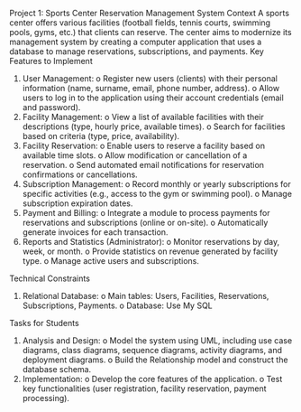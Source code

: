 Project 1: Sports Center Reservation Management System
Context
A sports center offers various facilities (football fields, tennis courts, swimming pools, gyms,
etc.) that clients can reserve. The center aims to modernize its management system by
creating a computer application that uses a database to manage reservations, subscriptions,
and payments.
Key Features to Implement
1. User Management:
o Register new users (clients) with their personal information (name, surname,
email, phone number, address).
o Allow users to log in to the application using their account credentials (email
and password).
2. Facility Management:
o View a list of available facilities with their descriptions (type, hourly price,
available times).
o Search for facilities based on criteria (type, price, availability).
3. Facility Reservation:
o Enable users to reserve a facility based on available time slots.
o Allow modification or cancellation of a reservation.
o Send automated email notifications for reservation confirmations or
cancellations.
4. Subscription Management:
o Record monthly or yearly subscriptions for specific activities (e.g., access to
the gym or swimming pool).
o Manage subscription expiration dates.
5. Payment and Billing:
o Integrate a module to process payments for reservations and subscriptions
(online or on-site).
o Automatically generate invoices for each transaction.
6. Reports and Statistics (Administrator):
o Monitor reservations by day, week, or month.
o Provide statistics on revenue generated by facility type.
o Manage active users and subscriptions.

Technical Constraints
1. Relational Database:
o Main tables: Users, Facilities, Reservations, Subscriptions, Payments.
o Database: Use My SQL

Tasks for Students
1. Analysis and Design:
o Model the system using UML, including use case diagrams, class diagrams,
sequence diagrams, activity diagrams, and deployment diagrams.
o Build the Relationship model and construct the database schema.
2. Implementation:
o Develop the core features of the application.
o Test key functionalities (user registration, facility reservation, payment
processing).
